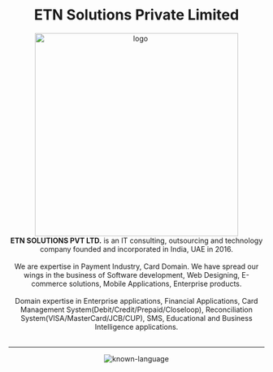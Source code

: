 
<h1 align="center">ETN Solutions Private Limited</h1>

<div align="center">
<img src="https://github.com/ETN-Solutions/ETN-Solutions/assets/161805758/ad8dbd1b-7da1-4f4d-a872-47599bead384" alt="logo" style="width: 400px"/>
</div> 


<div align="center"><strong>ETN SOLUTIONS PVT LTD.</strong> is an IT consulting, outsourcing and technology company founded and incorporated in India, UAE in 2016.</div>
<br/>
<div align="center">We are expertise in Payment Industry, Card Domain. We have spread our wings in the business of Software development, Web Designing, E-commerce solutions, Mobile Applications, Enterprise products.</div>
<br/>

<div align="center">Domain expertise in Enterprise applications, Financial Applications, Card Management System(Debit/Credit/Prepaid/Closeloop), Reconciliation System(VISA/MasterCard/JCB/CUP), SMS, Educational and Business Intelligence applications.</div>
<br/>
<hr/>
<div align="center">
<img src="https://skillicons.dev/icons?i=java,react,nextjs,dotnet,mysql,mongodb,flutter,php,figma" alt="known-language"/>
</div>
